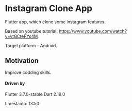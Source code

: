 # Instagram Clone App
Flutter app, which clone some Instagram features.

Based on youtube tutorial: https://www.youtube.com/watch?v=vtGCteFYs4M

Target platform - Android.

## Motivation
Improve codding skills.

#### Driven by
Flutter 3.7.0-stable
Dart 2.19.0

timestamp: 13:50